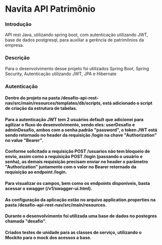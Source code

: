 # Navita API Patrimônio

### Introdução

API rest Java, utilizando spring boot, com autenticação utilizando JWT, base de dados postgresql, para auxiliar a gerência de patrimônios da empresa.

### Descrição

Para o desenvolvimento desse projeto foi utilizados Spring Boot, Spring Security, Autenticação utilizando JWT, JPA e Hibernate

### Autenticação

#### Dentro do projeto na pasta /desafio-api-rest-nav/src/main/resources/templates/db/scripts, está adicionado o script de criação da estrutura de tabelas.

#### Para a autenticação JWT tem 2 usuários default que adicionei para agilizar o fluxo do desenvolvimento, sendo eles: userDesafio e adminDesafio, ambos com a senha padrão "password", o token JWT está sendo retornado no header da requisição /login na chave "Authorization" no value "Bearer".

#### Conforme solicitado a requisição POST /usuarios não tem bloqueio de envio, assim como a requisição POST /login (passando o usuário e senha), as demais requisição precisam enviar no header o parâmetro "Authorization" juntamente com o valor no Bearer retornado da requisição ao endpoint /login.

#### Para visualizar os campos, bem como os endpoints disponíveis, basta acessar o swagger (/v1/swagger-ui.html).

#### As configuração da aplicação estão no arquivo application.properties na pasta /desafio-api-rest-nav/src/main/resources.

#### Durante o desenvolvimento foi utilizada uma base de dados no postegres chamada "desafio".

#### Criados testes de unidade para as classes de serviço, utilizando o Mockito para o mock dos acessos a base.